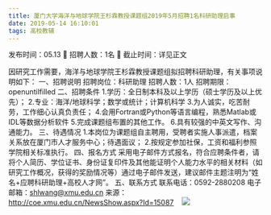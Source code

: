 ```yaml
---
title: 厦门大学海洋与地球学院王杉霖教授课题组2019年5月招聘1名科研助理启事
date: 2019-05-14 16:10:01
tags: 高校教辅
---
```

发布时间：05.13   🌟   招聘人数：1名   🌈   截止时间：详见正文
<!-- more -->
因研究工作需要，海洋与地球学院王杉霖教授课题组拟招聘科研助理，有关事项说明如下：
一、招聘说明
招聘岗位：科研助理
招聘人数：1人
招聘期限：openuntilfilled
二、招聘条件
1.学历：全日制本科及以上学历（硕士学历及以上优先）；
2.专业：海洋/地球科学；数学或统计；计算机科学
3.为人诚实，吃苦耐劳，工作细心认真负责任；
4.会用Fortran或Python等语言编程，熟悉Matlab或IDL等数据分析软件
5.完成课题组布置的其他工作。
6.具有较强的中英文写作、沟通能力。
三、待遇情况
1.本岗位为课题组自主聘用，受聘者实施人事派遣，档案关系放在厦门市人才服务中心；待遇面议；
2.按规定参加社保，工资和福利参照学院相关标准执行。
四、报名方式
采用电子邮件方式报名，符合应聘条件者，请将个人简历、学位证书、身份证复印件及其他能证明个人能力水平的相关材料（如研究工作概况，获得的奖励情况等）通过电子邮件发送，建议邮件主题注明为“姓名+应聘科研助理+高校人才网”。
五、联系方式
联系电话：0592-2880208
电子邮箱：shlwang@xmu.edu.cn
来源：
http://coe.xmu.edu.cn/NewsShow.aspx?Id=15087
 
 ![](https://cdn.weiweiblog.cn/20181015134814.png)